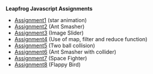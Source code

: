 __Leapfrog Javascript Assignments__
* [Assignment1](https://bipinmdr07.github.io/js-experiments/ast1/) (star animation)
* [Assignment2](https://bipinmdr07.github.io/js-experiments/ast2/) (Ant Smasher)
* [Assignment3](https://bipinmdr07.github.io/js-experiments/ast3/) (Image Slider)
* [Assignment4](https://bipinmdr07.github.io/js-experiments/ast4/)  (Use of map, filter and reduce function) 
* [Assignment5](https://bipinmdr07.github.io/js-experiments/ast5/) (Two ball collision)
* [Assignment6](https://bipinmdr07.github.io/js-experiments/ast6/) (Ant Smasher with collider)
* [Assignment7](https://bipinmdr07.github.io/js-experiments/ast7/) (Space Fighter)
* [Assignment8](https://bipinmdr07.github.io/js-experiments/ast8/) (Flappy Bird)